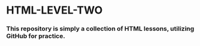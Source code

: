 # HTML-LEVEL-TWO

<H3>This repository is simply a collection of HTML lessons, utilizing GitHub for practice.<H3>
